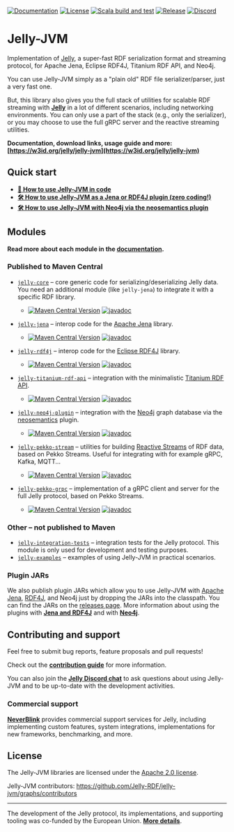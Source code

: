 [![Documentation](https://img.shields.io/website?url=https%3A%2F%2Fw3id.org%2Fjelly%2Fjelly-jvm&label=Documentation)](https://w3id.org/jelly/jelly-jvm) [![License](https://img.shields.io/badge/License-Apache%202.0-blue.svg)](https://opensource.org/licenses/Apache-2.0) [![Scala build and test](https://github.com/Jelly-RDF/jelly-jvm/actions/workflows/scala.yml/badge.svg)](https://github.com/Jelly-RDF/jelly-jvm/actions/workflows/scala.yml) [![Release](https://github.com/Jelly-RDF/jelly-jvm/actions/workflows/release.yml/badge.svg)](https://github.com/Jelly-RDF/jelly-jvm/actions/workflows/release.yml) [![Discord](https://img.shields.io/discord/1333391881404420179?label=Discord%20chat)](https://discord.gg/A8sN5XwVa5)

# Jelly-JVM

Implementation of [Jelly](https://w3id.org/jelly), a super-fast RDF serialization format and streaming protocol, for Apache Jena, Eclipse RDF4J, Titanium RDF API, and Neo4j.

You can use Jelly-JVM simply as a "plain old" RDF file serializer/parser, just a very fast one.

But, this library also gives you the full stack of utilities for scalable RDF streaming with **[Jelly](https://w3id.org/jelly)** in a lot of different scenarios, including networking environments. You can only use a part of the stack (e.g., only the serializer), or you may choose to use the full gRPC server and the reactive streaming utilities.

**Documentation, download links, usage guide and more: [https://w3id.org/jelly/jelly-jvm](https://w3id.org/jelly/jelly-jvm)**

## Quick start

- **[📃 How to use Jelly-JVM in code](https://w3id.org/jelly/jelly-jvm/dev/getting-started-devs/)**
- **[🛠️ How to use Jelly-JVM as a Jena or RDF4J plugin (zero coding!)](https://w3id.org/jelly/jelly-jvm/dev/getting-started-plugins/)**
- **[🛠️ How to use Jelly-JVM with Neo4j via the neosemantics plugin](https://w3id.org/jelly/jelly-jvm/dev/getting-started-neo4j/)**

## Modules

**Read more about each module in the [documentation](https://w3id.org/jelly/jelly-jvm).**

### Published to Maven Central

- [`jelly-core`](https://github.com/Jelly-RDF/jelly-jvm/tree/main/core/src) – core generic code for serializing/deserializing Jelly data. You need an additional module (like `jelly-jena`) to integrate it with a specific RDF library. 
  - [![Maven Central Version](https://img.shields.io/maven-central/v/eu.neverblink.jelly/jelly-core)](https://central.sonatype.com/artifact/eu.neverblink.jelly/jelly-core) [![javadoc](https://javadoc.io/badge2/eu.neverblink.jelly/jelly-core/javadoc.svg)](https://javadoc.io/doc/eu.neverblink.jelly/jelly-core) 

- [`jelly-jena`](https://github.com/Jelly-RDF/jelly-jvm/tree/main/jena/src) – interop code for the [Apache Jena](https://jena.apache.org/) library.
  - [![Maven Central Version](https://img.shields.io/maven-central/v/eu.neverblink.jelly/jelly-jena)](https://central.sonatype.com/artifact/eu.neverblink.jelly/jelly-jena) [![javadoc](https://javadoc.io/badge2/eu.neverblink.jelly/jelly-jena/javadoc.svg)](https://javadoc.io/doc/eu.neverblink.jelly/jelly-jena)

- [`jelly-rdf4j`](https://github.com/Jelly-RDF/jelly-jvm/tree/main/rdf4j/src) – interop code for the [Eclipse RDF4J](https://rdf4j.org/) library.
  - [![Maven Central Version](https://img.shields.io/maven-central/v/eu.neverblink.jelly/jelly-rdf4j)](https://central.sonatype.com/artifact/eu.neverblink.jelly/jelly-rdf4j) [![javadoc](https://javadoc.io/badge2/eu.neverblink.jelly/jelly-rdf4j/javadoc.svg)](https://javadoc.io/doc/eu.neverblink.jelly/jelly-rdf4j)

- [`jelly-titanium-rdf-api`](https://github.com/Jelly-RDF/jelly-jvm/tree/main/titanium-rdf-api/src) – integration with the minimalistic [Titanium RDF API](https://github.com/filip26/titanium-rdf-api).
  - [![Maven Central Version](https://img.shields.io/maven-central/v/eu.neverblink.jelly/jelly-titanium-rdf-api)](https://central.sonatype.com/artifact/eu.neverblink.jelly/jelly-titanium-rdf-api) [![javadoc](https://javadoc.io/badge2/eu.neverblink.jelly/jelly-titanium-rdf-api/javadoc.svg)](https://javadoc.io/doc/eu.neverblink.jelly/jelly-titanium-rdf-api)

- [`jelly-neo4j-plugin`](https://github.com/Jelly-RDF/jelly-jvm/tree/main/neo4j-plugin/src) – integration with the [Neo4j](https://neo4j.com/) graph database via the [neosemantics](https://neo4j.com/labs/neosemantics/) plugin.
  - [![Maven Central Version](https://img.shields.io/maven-central/v/eu.neverblink.jelly/jelly-neo4j-plugin)](https://central.sonatype.com/artifact/eu.neverblink.jelly/jelly-neo4j-plugin) [![javadoc](https://javadoc.io/badge2/eu.neverblink.jelly/jelly-neo4j-plugin/javadoc.svg)](https://javadoc.io/doc/eu.neverblink.jelly/jelly-neo4j-plugin)

- [`jelly-pekko-stream`](https://github.com/Jelly-RDF/jelly-jvm/tree/main/pekko-stream/src) – utilities for building [Reactive Streams](https://www.reactive-streams.org/) of RDF data, based on Pekko Streams. Useful for integrating with for example gRPC, Kafka, MQTT...
  - [![Maven Central Version](https://img.shields.io/maven-central/v/eu.neverblink.jelly/jelly-pekko-stream_3)](https://central.sonatype.com/artifact/eu.neverblink.jelly/jelly-pekko-stream_3) [![javadoc](https://javadoc.io/badge2/eu.neverblink.jelly/jelly-pekko-stream_3/javadoc.svg)](https://javadoc.io/doc/eu.neverblink.jelly/jelly-pekko-stream_3)

- [`jelly-pekko-grpc`](https://github.com/Jelly-RDF/jelly-jvm/tree/main/pekko-grpc/src) – implementation of a gRPC client and server for the full Jelly protocol, based on Pekko Streams.
  - [![Maven Central Version](https://img.shields.io/maven-central/v/eu.neverblink.jelly/jelly-pekko-grpc_3)](https://central.sonatype.com/artifact/eu.neverblink.jelly/jelly-pekko-grpc_3) [![javadoc](https://javadoc.io/badge2/eu.neverblink.jelly/jelly-pekko-grpc_3/javadoc.svg)](https://javadoc.io/doc/eu.neverblink.jelly/jelly-pekko-grpc_3)

### Other – not published to Maven

- [`jelly-integration-tests`](https://github.com/Jelly-RDF/jelly-jvm/tree/main/integration-tests/src) – integration tests for the Jelly protocol. This module is only used for development and testing purposes.
- [`jelly-examples`](https://github.com/Jelly-RDF/jelly-jvm/tree/main/examples/src) – examples of using Jelly-JVM in practical scenarios.

### Plugin JARs

We also publish plugin JARs which allow you to use Jelly-JVM with [Apache Jena](https://jena.apache.org/), [RDF4J](https://rdf4j.org/), and Neo4j just by dropping the JARs into the classpath. You can find the JARs on the [releases page](https://github.com/Jelly-RDF/jelly-jvm/releases). More information about using the plugins with **[Jena and RDF4J](https://w3id.org/jelly/jelly-jvm/dev/getting-started-plugins/)** and with **[Neo4j](https://w3id.org/jelly/jelly-jvm/dev/getting-started-neo4j/)**.

## Contributing and support

Feel free to submit bug reports, feature proposals and pull requests!

Check out the **[contribution guide](https://w3id.org/jelly/jelly-jvm/dev/contributing/)** for more information.

You can also join the **[Jelly Discord chat](https://discord.gg/A8sN5XwVa5)** to ask questions about using Jelly-JVM and to be up-to-date with the development activities.

### Commercial support

**[NeverBlink](https://neverblink.eu)** provides commercial support services for Jelly, including implementing custom features, system integrations, implementations for new frameworks, benchmarking, and more.

## License

The Jelly-JVM libraries are licensed under the [Apache 2.0 license](https://www.apache.org/licenses/LICENSE-2.0).

Jelly-JVM contributors: https://github.com/Jelly-RDF/jelly-jvm/graphs/contributors

----

The development of the Jelly protocol, its implementations, and supporting tooling was co-funded by the European Union. **[More details](https://w3id.org/jelly/dev/licensing/projects)**.
